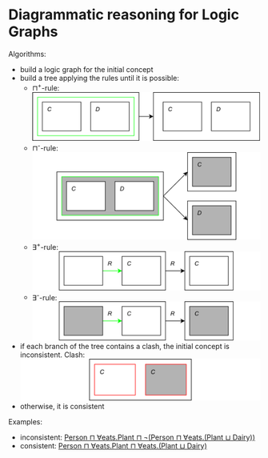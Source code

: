 # Diagrammatic reasoning for Logic Graphs

Algorithms:
- build a logic graph for the initial concept
- build a tree applying the rules until it is possible:
  - ⊓<sup>+</sup>-rule:
    ![](rules/rule1.png)
  - ⊓<sup>-</sup>-rule:
    ![](rules/rule2.png)
  - ∃<sup>+</sup>-rule:
    ![](rules/rule3.png)
  - ∃<sup>-</sup>-rule:
    ![](rules/rule4.png)
- if each branch of the tree contains a clash, the initial concept is inconsistent. Clash: 
  ![](rules/clash.png)
- otherwise, it is consistent

Examples:
- inconsistent: [Person ⊓ ∀eats.Plant ⊓ ¬(Person ⊓ ∀eats.(Plant ⊔ Dairy))](inconsistent/inconsistent1.html)
- consistent: [Person ⊓ ∀eats.Plant ⊓ ∀eats.(Plant ⊔ Dairy)](consistent/consistent1.html)
